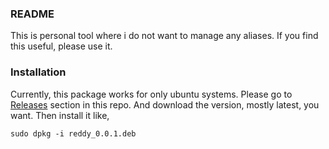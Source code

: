 ### README
This is personal tool where i do not want to manage any aliases. If you find this useful, please use it.

### Installation

Currently, this package works for only ubuntu systems.  Please go to [Releases](https://github.com/srinivasreddy/reddy/releases)  section in this repo.
And download the version, mostly latest, you want. Then install it like,

```
sudo dpkg -i reddy_0.0.1.deb
```
